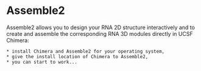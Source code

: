 Assemble2
=========

Assemble2 allows you to design your RNA 2D structure interactively and to create and assemble the corresponding RNA 3D modules directly in UCSF Chimera:

    * install Chimera and Assemble2 for your operating system,
    * give the install location of Chimera to Assemble2,
    * you can start to work...

